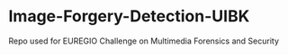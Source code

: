 # Image-Forgery-Detection-UIBK
Repo used for EUREGIO Challenge on Multimedia Forensics and Security
